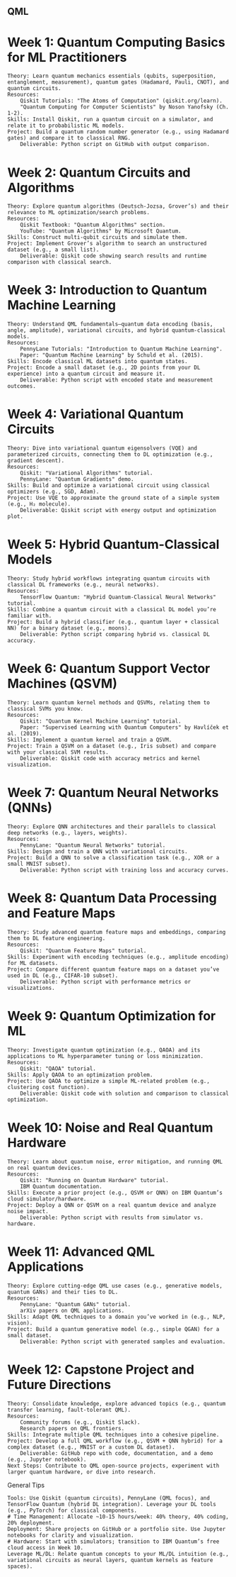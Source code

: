 ## QML

# Week 1: Quantum Computing Basics for ML Practitioners

    Theory: Learn quantum mechanics essentials (qubits, superposition, entanglement, measurement), quantum gates (Hadamard, Pauli, CNOT), and quantum circuits.
    Resources:
        Qiskit Tutorials: "The Atoms of Computation" (qiskit.org/learn).
        "Quantum Computing for Computer Scientists" by Noson Yanofsky (Ch. 1-2).
    Skills: Install Qiskit, run a quantum circuit on a simulator, and relate it to probabilistic ML models.
    Project: Build a quantum random number generator (e.g., using Hadamard gates) and compare it to classical RNG.
        Deliverable: Python script on GitHub with output comparison.

# Week 2: Quantum Circuits and Algorithms

    Theory: Explore quantum algorithms (Deutsch-Jozsa, Grover’s) and their relevance to ML optimization/search problems.
    Resources:
        Qiskit Textbook: "Quantum Algorithms" section.
        YouTube: "Quantum Algorithms" by Microsoft Quantum.
    Skills: Construct multi-qubit circuits and simulate them.
    Project: Implement Grover’s algorithm to search an unstructured dataset (e.g., a small list).
        Deliverable: Qiskit code showing search results and runtime comparison with classical search.

# Week 3: Introduction to Quantum Machine Learning

    Theory: Understand QML fundamentals—quantum data encoding (basis, angle, amplitude), variational circuits, and hybrid quantum-classical models.
    Resources:
        PennyLane Tutorials: "Introduction to Quantum Machine Learning".
        Paper: "Quantum Machine Learning" by Schuld et al. (2015).
    Skills: Encode classical ML datasets into quantum states.
    Project: Encode a small dataset (e.g., 2D points from your DL experience) into a quantum circuit and measure it.
        Deliverable: Python script with encoded state and measurement outcomes.

# Week 4: Variational Quantum Circuits

    Theory: Dive into variational quantum eigensolvers (VQE) and parameterized circuits, connecting them to DL optimization (e.g., gradient descent).
    Resources:
        Qiskit: "Variational Algorithms" tutorial.
        PennyLane: "Quantum Gradients" demo.
    Skills: Build and optimize a variational circuit using classical optimizers (e.g., SGD, Adam).
    Project: Use VQE to approximate the ground state of a simple system (e.g., H₂ molecule).
        Deliverable: Qiskit script with energy output and optimization plot.

# Week 5: Hybrid Quantum-Classical Models

    Theory: Study hybrid workflows integrating quantum circuits with classical DL frameworks (e.g., neural networks).
    Resources:
        TensorFlow Quantum: "Hybrid Quantum-Classical Neural Networks" tutorial.
    Skills: Combine a quantum circuit with a classical DL model you’re familiar with.
    Project: Build a hybrid classifier (e.g., quantum layer + classical NN) for a binary dataset (e.g., moons).
        Deliverable: Python script comparing hybrid vs. classical DL accuracy.

# Week 6: Quantum Support Vector Machines (QSVM)

    Theory: Learn quantum kernel methods and QSVMs, relating them to classical SVMs you know.
    Resources:
        Qiskit: "Quantum Kernel Machine Learning" tutorial.
        Paper: "Supervised Learning with Quantum Computers" by Havlíček et al. (2019).
    Skills: Implement a quantum kernel and train a QSVM.
    Project: Train a QSVM on a dataset (e.g., Iris subset) and compare with your classical SVM results.
        Deliverable: Qiskit code with accuracy metrics and kernel visualization.

# Week 7: Quantum Neural Networks (QNNs)

    Theory: Explore QNN architectures and their parallels to classical deep networks (e.g., layers, weights).
    Resources:
        PennyLane: "Quantum Neural Networks" tutorial.
    Skills: Design and train a QNN with variational circuits.
    Project: Build a QNN to solve a classification task (e.g., XOR or a small MNIST subset).
        Deliverable: Python script with training loss and accuracy curves.

# Week 8: Quantum Data Processing and Feature Maps

    Theory: Study advanced quantum feature maps and embeddings, comparing them to DL feature engineering.
    Resources:
        Qiskit: "Quantum Feature Maps" tutorial.
    Skills: Experiment with encoding techniques (e.g., amplitude encoding) for ML datasets.
    Project: Compare different quantum feature maps on a dataset you’ve used in DL (e.g., CIFAR-10 subset).
        Deliverable: Python script with performance metrics or visualizations.

# Week 9: Quantum Optimization for ML

    Theory: Investigate quantum optimization (e.g., QAOA) and its applications to ML hyperparameter tuning or loss minimization.
    Resources:
        Qiskit: "QAOA" tutorial.
    Skills: Apply QAOA to an optimization problem.
    Project: Use QAOA to optimize a simple ML-related problem (e.g., clustering cost function).
        Deliverable: Qiskit code with solution and comparison to classical optimization.

# Week 10: Noise and Real Quantum Hardware

    Theory: Learn about quantum noise, error mitigation, and running QML on real quantum devices.
    Resources:
        Qiskit: "Running on Quantum Hardware" tutorial.
        IBM Quantum documentation.
    Skills: Execute a prior project (e.g., QSVM or QNN) on IBM Quantum’s cloud simulator/hardware.
    Project: Deploy a QNN or QSVM on a real quantum device and analyze noise impact.
        Deliverable: Python script with results from simulator vs. hardware.

# Week 11: Advanced QML Applications

    Theory: Explore cutting-edge QML use cases (e.g., generative models, quantum GANs) and their ties to DL.
    Resources:
        PennyLane: "Quantum GANs" tutorial.
        arXiv papers on QML applications.
    Skills: Adapt QML techniques to a domain you’ve worked in (e.g., NLP, vision).
    Project: Build a quantum generative model (e.g., simple QGAN) for a small dataset.
        Deliverable: Python script with generated samples and evaluation.

# Week 12: Capstone Project and Future Directions

    Theory: Consolidate knowledge, explore advanced topics (e.g., quantum transfer learning, fault-tolerant QML).
    Resources:
        Community forums (e.g., Qiskit Slack).
        Research papers on QML frontiers.
    Skills: Integrate multiple QML techniques into a cohesive pipeline.
    Project: Develop a full QML workflow (e.g., QSVM + QNN hybrid) for a complex dataset (e.g., MNIST or a custom DL dataset).
        Deliverable: GitHub repo with code, documentation, and a demo (e.g., Jupyter notebook).
    Next Steps: Contribute to QML open-source projects, experiment with larger quantum hardware, or dive into research.

General Tips

    Tools: Use Qiskit (quantum circuits), PennyLane (QML focus), and TensorFlow Quantum (hybrid DL integration). Leverage your DL tools (e.g., PyTorch) for classical components.
    # Time Management: Allocate ~10-15 hours/week: 40% theory, 40% coding, 20% deployment.
    Deployment: Share projects on GitHub or a portfolio site. Use Jupyter notebooks for clarity and visualization.
    # Hardware: Start with simulators; transition to IBM Quantum’s free cloud access in Week 10.
    Leverage ML/DL: Relate quantum concepts to your ML/DL intuition (e.g., variational circuits as neural layers, quantum kernels as feature spaces).